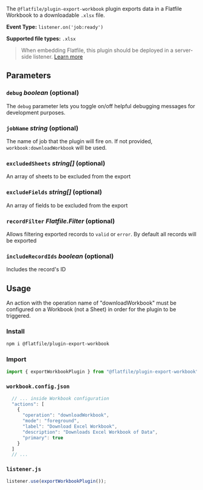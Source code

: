 <!-- START_INFOCARD -->

The `@flatfile/plugin-export-workbook` plugin exports data in a Flatfile Workbook to a downloadable `.xlsx` file.

**Event Type:**
`listener.on('job:ready')` 

**Supported file types:**
`.xlsx`

<!-- END_INFOCARD -->


> When embedding Flatfile, this plugin should be deployed in a server-side listener. [Learn more](https://flatfile.com/docs/orchestration/listeners#listener-types)


## Parameters

### `debug` *boolean* (optional)

The `debug` parameter lets you toggle on/off helpful debugging messages for development purposes.

### `jobName` *string* (optional) 

The name of job that the plugin will fire on. If not provided, `workbook:downloadWorkbook` will be used.

### `excludedSheets` *string[]* (optional) 

An array of sheets to be excluded from the export

### `excludeFields` *string[]* (optional) 

An array of fields to be excluded from the export

### `recordFilter` *Flatfile.Filter* (optional) 

Allows filtering exported records to `valid` or `error`. By default all records will be exported

### `includeRecordIds` *boolean* (optional) 

Includes the record's ID



## Usage

An action with the operation name of "downloadWorkbook" must be configured on a Workbook (not a Sheet) in order for the plugin to be triggered.

### Install

```bash install
npm i @flatfile/plugin-export-workbook
```

### Import

```ts import
import { exportWorkbookPlugin } from "@flatfile/plugin-export-workbook";
```

### `workbook.config.json`

```ts workbook.config.json
  // ... inside Workbook configuration
  "actions": [
    {
      "operation": "downloadWorkbook",
      "mode": "foreground",
      "label": "Download Excel Workbook",
      "description": "Downloads Excel Workbook of Data",
      "primary": true
    }
  ]
  // ...
```

### `listener.js`

```ts listener.js
listener.use(exportWorkbookPlugin());
```


